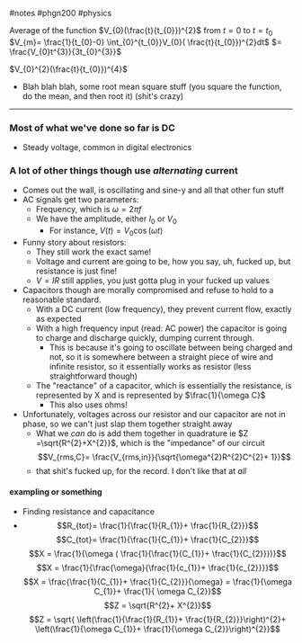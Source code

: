 #notes #phgn200 #physics

Average of the function $V_{0}(\frac{t}{t_{0}})^{2}$ from $t=0$ to $t=t_{0}$ 
$V_{m}= \frac{1}{t_{0}-0} \int_{0}^{t_{0}}V_{0}( \frac{t}{t_{0}})^{2}dt$
$= \frac{V_{0}t^{3}}{3t_{0}^{3}}$

$V_{0}^{2}(\frac{t}{t_{0}})^{4}$
- Blah blah blah, some root mean square stuff (you square the function, do the mean, and then root it) (shit's crazy)

---

### Most of what we've done so far is DC
- Steady voltage, common in digital electronics

### A lot of other things though use *alternating* current
- Comes out the wall, is oscillating and sine-y and all that other fun stuff
- AC signals get two parameters:
	- Frequency, which is $\omega = 2\pi f$ 
	- We have the amplitude, either $I_{0}$ or $V_{0}$ 
		- For instance, $V(t) = V_{0}\cos(\omega t)$
- Funny story about resistors:
	- They still work the exact same!
	- Voltage and current are going to be, how you say, uh, fucked up, but resistance is just fine!
	- $V=IR$ still applies, you just gotta plug in your fucked up values
- Capacitors though are morally compromised and refuse to hold to a reasonable standard.
	- With a DC current (low frequency), they prevent current flow, exactly as expected
	- With a high frequency input (read: AC power) the capacitor is going to charge and discharge quickly, dumping current through.
		- This is because it's going to oscillate between being charged and not, so it is somewhere between a straight piece of wire and infinite resistor, so it essentially works as resistor (less straightforward though)
	- The "reactance" of a capacitor, which is essentially the resistance, is represented by X and is represented by $\frac{1}{\omega C}$ 
		- This also uses ohms!
- Unfortunately, voltages across our resistor and our capacitor are not in phase, so we can't just slap them together straight away
	- What we *can* do is add them together in quadrature ie $Z =\sqrt{R^{2}+X^{2}}$, which is the "impedance" of our circuit
$$V_{rms,C}= \frac{V_{rms,in}}{\sqrt{\omega^{2}R^{2}C^{2}+ 1}}$$
	- that shit's fucked up, for the record. I don't like that at *all*

#### exampling or something
- Finding resistance and capacitance
- $$R_{tot}= \frac{1}{\frac{1}{R_{1}}+ \frac{1}{R_{2}}}$$$$C_{tot}= \frac{1}{\frac{1}{C_{1}}+ \frac{1}{C_{2}}}$$$$X = \frac{1}{\omega ( \frac{1}{\frac{1}{C_{1}}+ \frac{1}{C_{2}}})}$$$$X = \frac{1}{\frac{\omega}{\frac{1}{c_{1}}+ \frac{1}{c_{2}}}}$$$$X = \frac{\frac{1}{C_{1}}+ \frac{1}{C_{2}}}{\omega} = \frac{1}{\omega C_{1}}+ \frac{1}{ \omega C_{2}}$$
$$Z = \sqrt{R^{2}+ X^{2}}$$
$$Z = \sqrt{ \left(\frac{1}{\frac{1}{R_{1}}+ \frac{1}{R_{2}}}\right)^{2}+ \left(\frac{1}{\omega C_{1}}+ \frac{1}{\omega C_{2}}\right)^{2}}$$
